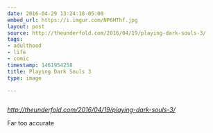 ```yaml
---
date: 2016-04-29 13:24:18-05:00
embed_url: https://i.imgur.com/NP6HThf.jpg
layout: post
source: http://theunderfold.com/2016/04/19/playing-dark-souls-3/
tags:
- adulthood
- life
- comic
timestamp: 1461954258
title: Playing Dark Souls 3
type: image

---
```

<img src="https://i.imgur.com/NP6HThf.jpg" alt="" />

<cite>http://theunderfold.com/2016/04/19/playing-dark-souls-3/</cite>

Far too accurate